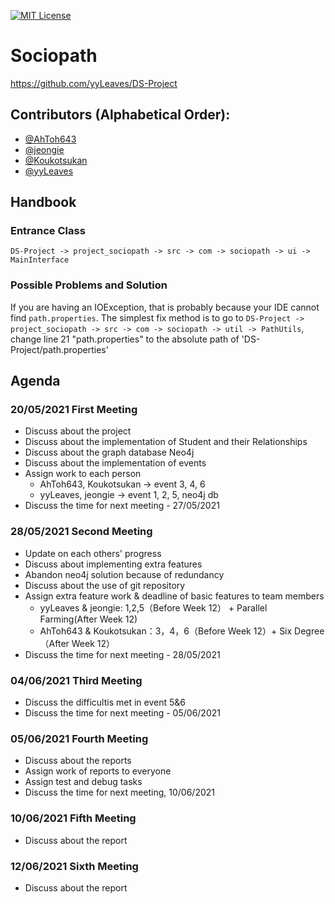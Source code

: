 <a href="https://mit-license.org/">![MIT License](https://img.shields.io/badge/license-MIT-blueviolet)</a>
# Sociopath
https://github.com/yyLeaves/DS-Project

## Contributors (Alphabetical Order):
+ [@AhToh643](https://github.com/AhToh643)
+ [@jeongie](https://github.com/jeongie)
+ [@Koukotsukan](https://github.com/Koukotsukan)
+ [@yyLeaves](https://github.com/yyLeaves)


## Handbook

### Entrance Class

`DS-Project -> project_sociopath -> src -> com -> sociopath -> ui -> MainInterface`

### Possible Problems and Solution

If you are having an IOException, that is probably because your IDE cannot find `path.properties`.
The simplest fix method is to go to `DS-Project -> project_sociopath -> src -> com -> sociopath -> util -> PathUtils`, change line 21 "path.properties" to the absolute path of 'DS-Project/path.properties'

## Agenda
### 20/05/2021 First Meeting
- Discuss about the project
- Discuss about the implementation of Student and their Relationships
- Discuss about the graph database Neo4j
- Discuss about the implementation of events
- Assign work to each person
  - AhToh643, Koukotsukan -> event 3, 4, 6
  - yyLeaves, jeongie -> event 1, 2, 5, neo4j db
- Discuss the time for next meeting - 27/05/2021

### 28/05/2021 Second Meeting
- Update on each others' progress
- Discuss about implementing extra features
- Abandon neo4j solution because of redundancy
- Discuss about the use of git repository
- Assign extra feature work & deadline of basic features to team members
  + yyLeaves & jeongie: 1,2,5（Before Week 12） + Parallel Farming(After Week 12)
  + AhToh643 & Koukotsukan：3，4，6（Before Week 12）+ Six Degree（After Week 12）
- Discuss the time for next meeting - 28/05/2021

### 04/06/2021 Third Meeting
- Discuss the difficultis met in event 5&6
- Discuss the time for next meeting - 05/06/2021

### 05/06/2021 Fourth Meeting
- Discuss about the reports
- Assign work of reports to everyone
- Assign test and debug tasks
- Discuss the time for next meeting, 10/06/2021

### 10/06/2021 Fifth Meeting
- Discuss about the report

### 12/06/2021 Sixth Meeting
- Discuss about the report
